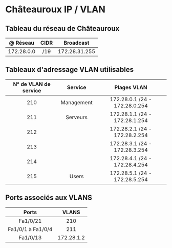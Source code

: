 # Châteauroux IP / VLAN 

## Tableau du réseau de Châteauroux

| @ Réseau             | CIDR            |Broadcast                     |                  
|:--------------------:|:---------------:|:----------------------------:|
| 172.28.0.0           |    /19          |172.28.31.255                 |    

 



## Tableaux d'adressage VLAN utilisables 


| N° de VLAN de service| Service         | Plages VLAN                  |
|:--------------------:|:---------------:|:----------------------------:|
| 210                  | Management      |172.28.0.1 /24 - 172.28.0.254 |    
| 211                  | Serveurs        |172.28.1.1 /24 - 172.28.1.254 |    
| 212                  |                 |172.28.2.1 /24 - 172.28.2.254 | 
| 213                  |                 |172.28.3.1 /24 - 172.28.3.254 |
| 214                  |                 |172.28.4.1 /24 - 172.28.4.254 |
| 215                  | Users           |172.28.5.1 /24 - 172.28.5.254 |



## Ports associés aux VLANS

| Ports                        | VLANS           | 
|:----------------------------:|:---------------:|
|Fa1/0/21                      | 210             |                         
|Fa1/0/1 à Fa1/0/4             |211              |                              
|Fa1/0/13                      |172.28.1.2       |                              
